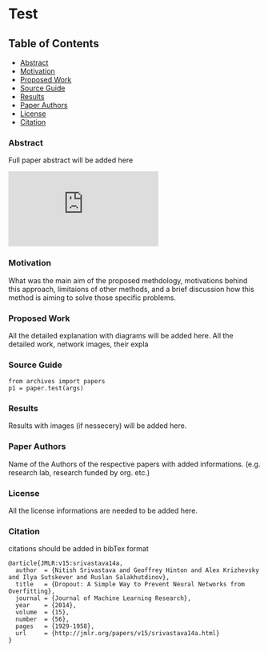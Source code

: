 # Test

## Table of Contents

- [Abstract](#abstract)
- [Motivation](#motivation)
- [Proposed Work](#proposed-work)
- [Source Guide](#source-guide)
- [Results](#results)
- [Paper Authors](#paper-authors)
- [License](#license)
- [Citation](#citation)

### Abstract
Full paper abstract will be added here

![equation](https://latex.codecogs.com/gif.latex?%5Cfrac%7B1%7D%7Bn%7D%5Csum_%7Bi%3D0%7D%5E%7Bn-1%7D%28h%28x%29-y%29%5E%7B2%7D)

### Motivation
What was the main aim of the proposed methdology, motivations behind this approach, limitaions of other methods, and a brief discussion how this method is aiming to solve those specific problems.

### Proposed Work
All the detailed explanation with diagrams will be added here. All the detailed work, network images, their expla

### Source Guide
```
from archives import papers
p1 = paper.test(args)
```

### Results
Results with images (if nessecery) will be added here.

### Paper Authors
Name of the Authors of the respective papers with added informations. (e.g. research lab, research funded by org. etc.)

### License
All the license informations are needed to be added here.

### Citation
citations should be added in bibTex format
```
@article{JMLR:v15:srivastava14a,
  author  = {Nitish Srivastava and Geoffrey Hinton and Alex Krizhevsky and Ilya Sutskever and Ruslan Salakhutdinov},
  title   = {Dropout: A Simple Way to Prevent Neural Networks from Overfitting},
  journal = {Journal of Machine Learning Research},
  year    = {2014},
  volume  = {15},
  number  = {56},
  pages   = {1929-1958},
  url     = {http://jmlr.org/papers/v15/srivastava14a.html}
}
```


